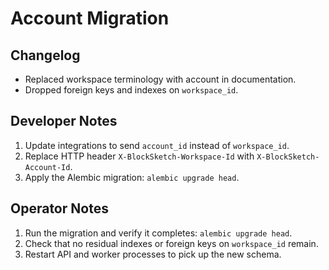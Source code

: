 # Account Migration

## Changelog
- Replaced workspace terminology with account in documentation.
- Dropped foreign keys and indexes on `workspace_id`.

## Developer Notes
1. Update integrations to send `account_id` instead of `workspace_id`.
2. Replace HTTP header `X-BlockSketch-Workspace-Id` with `X-BlockSketch-Account-Id`.
3. Apply the Alembic migration: `alembic upgrade head`.

## Operator Notes
1. Run the migration and verify it completes: `alembic upgrade head`.
2. Check that no residual indexes or foreign keys on `workspace_id` remain.
3. Restart API and worker processes to pick up the new schema.
